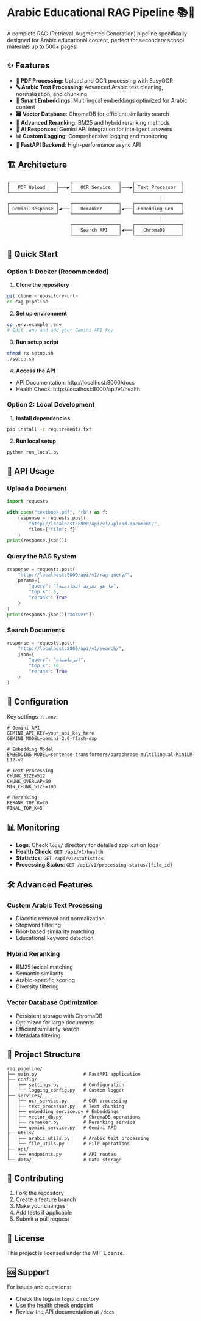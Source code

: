 
<!-- 
# Directory structure
"""
ocr/
├── main.py                 # FastAPI application entry point
├── config/
│   ├── __init__.py
│   ├── settings.py         # Configuration settings
│   └── logging_config.py   # Custom logger configuration
├── services/
│   ├── __init__.py
│   ├── ocr_service.py      # OCR processing with EasyOCR
│   ├── text_processor.py   # Text cleaning and chunking
│   ├── embedding_service.py # Embedding generation
│   ├── vector_db.py        # Qdrant vector database operations
│   ├── reranker.py         # Reranking service
│   └── gemini_service.py   # Gemini API integration
├── models/
│   ├── __init__.py
│   └── schemas.py          # Pydantic models
├── utils/
│   ├── __init__.py
│   ├── arabic_utils.py     # Arabic text utilities
│   └── file_utils.py       # File handling utilities
├── api/
│   ├── __init__.py
│   └── endpoints.py        # API endpoints
├── data/
│   ├── uploads/           # Uploaded PDFs
│   ├── processed/         # Processed text files
│   └── chunks/           # Text chunks
└── logs/                 # Application logs

""" -->





# Arabic Educational RAG Pipeline 📚🤖

A complete RAG (Retrieval-Augmented Generation) pipeline specifically designed for Arabic educational content, perfect for secondary school materials up to 500+ pages.

## ✨ Features

- **📄 PDF Processing**: Upload and OCR processing with EasyOCR
- **🔤 Arabic Text Processing**: Advanced Arabic text cleaning, normalization, and chunking
- **🧠 Smart Embeddings**: Multilingual embeddings optimized for Arabic content
- **🗃️ Vector Database**: ChromaDB for efficient similarity search
- **🎯 Advanced Reranking**: BM25 and hybrid reranking methods
- **🤖 AI Responses**: Gemini API integration for intelligent answers
- **📊 Custom Logging**: Comprehensive logging and monitoring
- **🚀 FastAPI Backend**: High-performance async API

## 🏗️ Architecture




```
┌─────────────────┐    ┌─────────────────┐    ┌─────────────────┐
│   PDF Upload    │───▶│   OCR Service   │───▶│ Text Processor  │
└─────────────────┘    └─────────────────┘    └─────────────────┘
                                                        │
┌─────────────────┐    ┌─────────────────┐    ┌─────────────────┐
│ Gemini Response │◀───│   Reranker      │◀───│ Embedding Gen   │
└─────────────────┘    └─────────────────┘    └─────────────────┘
                                                        │
                       ┌─────────────────┐    ┌─────────────────┐
                       │   Search API    │◀───│   ChromaDB      │
                       └─────────────────┘    └─────────────────┘
```

## 🚀 Quick Start

### Option 1: Docker (Recommended)

1. **Clone the repository**
```bash
git clone <repository-url>
cd rag-pipeline
```

2. **Set up environment**
```bash
cp .env.example .env
# Edit .env and add your Gemini API key
```

3. **Run setup script**
```bash
chmod +x setup.sh
./setup.sh
```

4. **Access the API**
- API Documentation: http://localhost:8000/docs
- Health Check: http://localhost:8000/api/v1/health

### Option 2: Local Development

1. **Install dependencies**
```bash
pip install -r requirements.txt
```

2. **Run local setup**
```bash
python run_local.py
```

## 📖 API Usage

### Upload a Document
```python
import requests

with open("textbook.pdf", "rb") as f:
    response = requests.post(
        "http://localhost:8000/api/v1/upload-document/",
        files={"file": f}
    )
print(response.json())
```

### Query the RAG System
```python
response = requests.post(
    "http://localhost:8000/api/v1/rag-query/",
    params={
        "query": "ما هو تعريف الجاذبية؟",
        "top_k": 5,
        "rerank": True
    }
)
print(response.json()["answer"])
```

### Search Documents
```python
response = requests.post(
    "http://localhost:8000/api/v1/search/",
    json={
        "query": "الرياضيات",
        "top_k": 10,
        "rerank": True
    }
)
```

## 🔧 Configuration

Key settings in `.env`:

```env
# Gemini API
GEMINI_API_KEY=your_api_key_here
GEMINI_MODEL=gemini-2.0-flash-exp

# Embedding Model
EMBEDDING_MODEL=sentence-transformers/paraphrase-multilingual-MiniLM-L12-v2

# Text Processing
CHUNK_SIZE=512
CHUNK_OVERLAP=50
MIN_CHUNK_SIZE=100

# Reranking
RERANK_TOP_K=20
FINAL_TOP_K=5
```

## 📊 Monitoring

- **Logs**: Check `logs/` directory for detailed application logs
- **Health Check**: `GET /api/v1/health`
- **Statistics**: `GET /api/v1/statistics`
- **Processing Status**: `GET /api/v1/processing-status/{file_id}`

## 🛠️ Advanced Features

### Custom Arabic Text Processing
- Diacritic removal and normalization
- Stopword filtering
- Root-based similarity matching
- Educational keyword detection

### Hybrid Reranking
- BM25 lexical matching
- Semantic similarity
- Arabic-specific scoring
- Diversity filtering

### Vector Database Optimization
- Persistent storage with ChromaDB
- Optimized for large documents
- Efficient similarity search
- Metadata filtering

## 📁 Project Structure

```
rag_pipeline/
├── main.py                 # FastAPI application
├── config/
│   ├── settings.py         # Configuration
│   └── logging_config.py   # Custom logger
├── services/
│   ├── ocr_service.py      # OCR processing
│   ├── text_processor.py   # Text chunking
│   ├── embedding_service.py # Embeddings
│   ├── vector_db.py        # ChromaDB operations
│   ├── reranker.py         # Reranking service
│   └── gemini_service.py   # Gemini API
├── utils/
│   ├── arabic_utils.py     # Arabic text processing
│   └── file_utils.py       # File operations
├── api/
│   └── endpoints.py        # API routes
└── data/                   # Data storage
```

## 🤝 Contributing

1. Fork the repository
2. Create a feature branch
3. Make your changes
4. Add tests if applicable
5. Submit a pull request

## 📄 License

This project is licensed under the MIT License.

## 🆘 Support

For issues and questions:
- Check the logs in `logs/` directory
- Use the health check endpoint
- Review the API documentation at `/docs`
